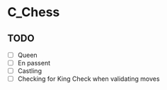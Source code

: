 # C_Chess

## TODO

 - [ ] Queen
 - [ ] En passent
 - [ ] Castling
 - [ ] Checking for King Check when validating moves